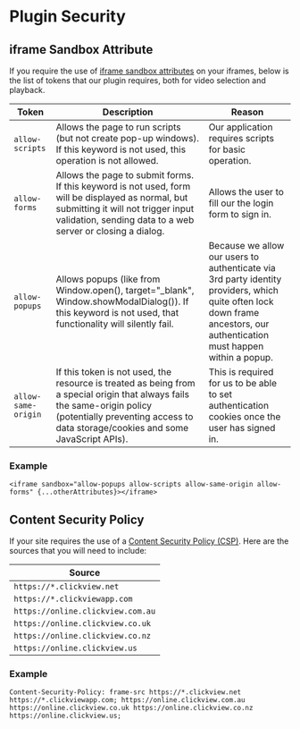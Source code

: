 # Plugin Security

## iframe Sandbox Attribute
If you require the use of [iframe sandbox attributes](https://developer.mozilla.org/en-US/docs/Web/HTML/Element/iframe#sandbox) on your iframes, below is the list of tokens that our plugin requires, both for video selection and playback.

|Token|Description|Reason|
|---|---|---|
|`allow-scripts`|Allows the page to run scripts (but not create pop-up windows). If this keyword is not used, this operation is not allowed.|Our application requires scripts for basic operation.|
|`allow-forms`|Allows the page to submit forms. If this keyword is not used, form will be displayed as normal, but submitting it will not trigger input validation, sending data to a web server or closing a dialog.|Allows the user to fill our the login form to sign in.|
|`allow-popups`|Allows popups (like from Window.open(), target="_blank", Window.showModalDialog()). If this keyword is not used, that functionality will silently fail.|Because we allow our users to authenticate via 3rd party identity providers, which quite often lock down frame ancestors, our authentication must happen within a popup.|
|`allow-same-origin`|If this token is not used, the resource is treated as being from a special origin that always fails the same-origin policy (potentially preventing access to data storage/cookies and some JavaScript APIs).|This is required for us to be able to set authentication cookies once the user has signed in.|

### Example

```
<iframe sandbox="allow-popups allow-scripts allow-same-origin allow-forms" {...otherAttributes}></iframe>
```


## Content Security Policy
If your site requires the use of a [Content Security Policy (CSP)](https://developer.mozilla.org/en-US/docs/Web/HTTP/CSP). Here are the sources that you will need to include:

|Source|
|---|
|`https://*.clickview.net`|
|`https://*.clickviewapp.com`|
|`https://online.clickview.com.au`|
|`https://online.clickview.co.uk`|
|`https://online.clickview.co.nz`|
|`https://online.clickview.us`|

### Example

```
Content-Security-Policy: frame-src https://*.clickview.net https://*.clickviewapp.com; https://online.clickview.com.au https://online.clickview.co.uk https://online.clickview.co.nz https://online.clickview.us;
```